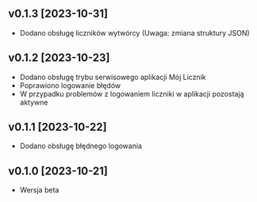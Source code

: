 ## v0.1.3 [2023-10-31]
- Dodano obsługę liczników wytwórcy (Uwaga: zmiana struktury JSON)
## v0.1.2 [2023-10-23]
- Dodano obsługę trybu serwisowego aplikacji Mój Licznik
- Poprawiono logowanie błędów
- W przypadku problemów z logowaniem liczniki w aplikacji pozostają aktywne
## v0.1.1 [2023-10-22]
- Dodano obsługę błędnego logowania
## v0.1.0 [2023-10-21]
- Wersja beta 